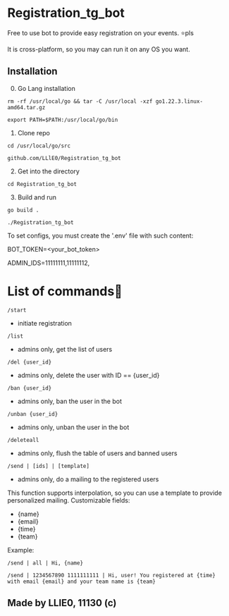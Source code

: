 # Registration_tg_bot

Free to use bot to provide easy registration on your events. ⭐pls

It is cross-platform, so you may can run it on any OS you want.

<!--Installation-->
## Installation

0. Go Lang installation
   
 ```rm -rf /usr/local/go && tar -C /usr/local -xzf go1.22.3.linux-amd64.tar.gz```
 
 ```export PATH=$PATH:/usr/local/go/bin```

1. Clone repo

```cd /usr/local/go/src```

```github.com/LLlE0/Registration_tg_bot```

2. Get into the directory

```cd Registration_tg_bot```

3. Build and run

```go build .```

```./Registration_tg_bot```

To set configs, you must create the '.env' file with such content:


BOT_TOKEN=<your_bot_token>

ADMIN_IDS=11111111,11111112,<etc>


<h1>List of commands👾️</h1>

```/start```

- initiate registration

```/list``` 

- admins only, get the list of users

```/del {user_id}```

- admins only, delete the user with ID == {user_id}

```/ban {user_id}```

- admins only, ban the user in the bot

```/unban {user_id}```

- admins only, unban the user in the bot

```/deleteall```

- admins only, flush the table of users and banned users

```/send | [ids] | [template]```

- admins only, do a mailing to the registered users

This function supports interpolation, so you can use a template to provide personalized mailing. Customizable fields: 
- {name}
- {email}
- {time}
- {team}

Example:

```/send | all | Hi, {name}```


```/send | 1234567890 1111111111 | Hi, user! You registered at {time} with email {email} and your team name is {team}```

##
<h2>Made by LLlE0, 11130 (c)</h2>